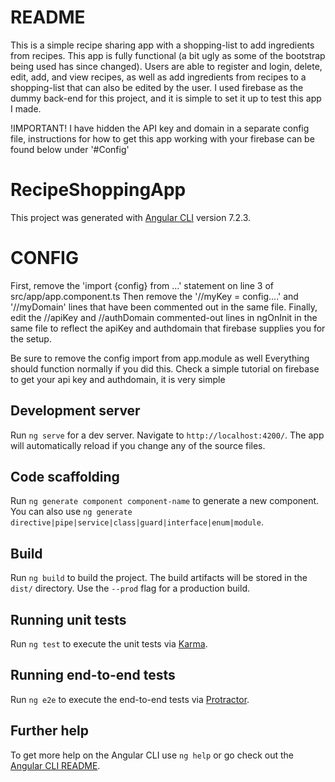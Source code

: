 # README
This is a simple recipe sharing app with a shopping-list to add ingredients from recipes.
This app is fully functional (a bit ugly as some of the bootstrap being used has since changed).
Users are able to register and login, delete, edit, add, and view recipes, as well as add ingredients from recipes to a shopping-list that can also be edited by the user.
I used firebase as the dummy back-end for this project, and it is simple to set it up to test this app I made.

!IMPORTANT!
I have hidden the API key and domain in a separate config file, instructions for how to get this app working with your firebase can be found below under '#Config'


# RecipeShoppingApp

This project was generated with [Angular CLI](https://github.com/angular/angular-cli) version 7.2.3.

# CONFIG
First, remove the 'import {config} from ...' statement on line 3 of src/app/app.component.ts
Then remove the '//myKey = config....' and '//myDomain' lines that have been commented out in the same file.
Finally, edit the //apiKey and //authDomain commented-out lines in ngOnInit in the same file to reflect the apiKey and authdomain that firebase supplies you for the setup.

Be sure to remove the config import from app.module as well
Everything should function normally if you did this.
Check a simple tutorial on firebase to get your api key and authdomain, it is very simple

## Development server

Run `ng serve` for a dev server. Navigate to `http://localhost:4200/`. The app will automatically reload if you change any of the source files.

## Code scaffolding

Run `ng generate component component-name` to generate a new component. You can also use `ng generate directive|pipe|service|class|guard|interface|enum|module`.

## Build

Run `ng build` to build the project. The build artifacts will be stored in the `dist/` directory. Use the `--prod` flag for a production build.

## Running unit tests

Run `ng test` to execute the unit tests via [Karma](https://karma-runner.github.io).

## Running end-to-end tests

Run `ng e2e` to execute the end-to-end tests via [Protractor](http://www.protractortest.org/).

## Further help

To get more help on the Angular CLI use `ng help` or go check out the [Angular CLI README](https://github.com/angular/angular-cli/blob/master/README.md).
